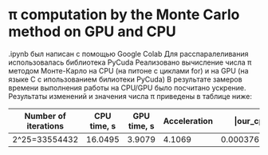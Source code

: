 # π computation by the Monte Carlo method on GPU and CPU
.ipynb был написан с помощью Google Colab
Для расспаралеливания использовалась библиотека PyCuda
Реализовано вычисление числа π методом Монте-Карло на CPU (на питоне с циклами for) и на GPU (на языке C с ипользованием билиотеки PyCuda)
В результате замеров времени выполнения работы на CPU/GPU было посчитано ускрение. Результаты изменений и значения числа π приведены в таблице ниже:
<table>
<thead>
<tr><th>Number of iterations</th><th>CPU time, s</th><th>GPU time, s</th><th>Acceleration</th><th>|our_cpu.π-numpy.π|</th><th>|our_gpu.π-numpy.π|</th></tr>
</thead>
<tbody>
<tr><td>2^25=33554432</td><td> 16.0495</td><td> 3.9079</td><td> 4.1069</td><td>0.00037601788575258865</td><td>0.00037601788575258865</td></tr>
</tbody>
</table>
